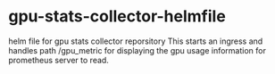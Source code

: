 # gpu-stats-collector-helmfile
helm file for gpu stats collector reporsitory 
This starts an ingress and handles path /gpu_metric for displaying the gpu usage information for prometheus server to read.
